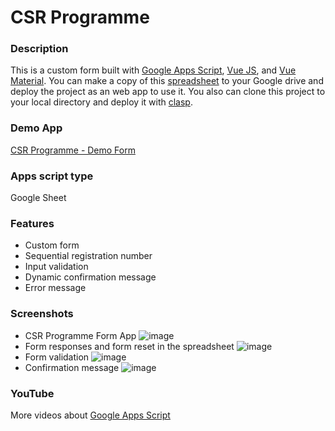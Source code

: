 # CSR Programme

### Description
This is a custom form built with [Google Apps Script](https://developers.google.com/apps-script), [Vue JS](http://vuejs.org/), and [Vue Material](http://vuematerial.io/). You can make a copy of this [spreadsheet](https://docs.google.com/spreadsheets/d/1XJQMwgkzGstfBm7dmlMssBSV59T0mTUwW2KO6SOxf2s/copy) to your Google drive and deploy the project as an web app to use it. You also can clone this project to your local directory and deploy it with [clasp](https://github.com/ashtonfei/google-apps-script-projects/tree/GAS-059).

### Demo App
[CSR Programme - Demo Form](https://script.google.com/macros/s/AKfycbznvhyxbPmHKPHvhgmC7uNedU01kuCwbXIklgcnEJiT/exec)

### Apps script type
Google Sheet

### Features
* Custom form
* Sequential registration number
* Input validation
* Dynamic confirmation message
* Error message

### Screenshots
* CSR Programme Form App
    ![image](https://user-images.githubusercontent.com/16481229/87852765-7023cc80-c937-11ea-8a0c-e951b79e26f1.png)
* Form responses and form reset in the spreadsheet
    ![image](https://user-images.githubusercontent.com/16481229/87852806-b1b47780-c937-11ea-964e-68806931315f.png)
* Form validation
    ![image](https://user-images.githubusercontent.com/16481229/87852831-f213f580-c937-11ea-86b2-87e294ad2d9e.png)
* Confirmation message
    ![image](https://user-images.githubusercontent.com/16481229/87852849-1e2f7680-c938-11ea-960d-7bee7d1175b5.png)

### YouTube
More videos about [Google Apps Script](https://www.youtube.com/ashtonfei/)






